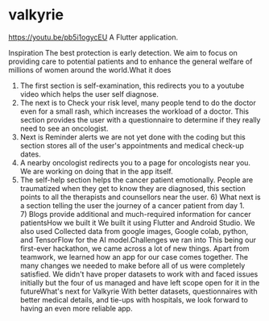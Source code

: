 # valkyrie
https://youtu.be/pb5i1ogycEU
A Flutter application.

Inspiration
The best protection is early detection. We aim to focus on providing care to potential patients and to enhance the general welfare of millions of women around the world.What it does
1) The first section is self-examination, this redirects you to a youtube video which helps the user self diagnose.
2) The next is to Check your risk level, many people tend to do the doctor even for a small rash, which increases the workload of a doctor. This section provides the user with a questionnaire to determine if they really need to see an oncologist.
3) Next is Reminder alerts we are not yet done with the coding but this section stores all of the user's appointments and medical check-up dates.
4) A nearby oncologist redirects you to a page for oncologists near you. We are working on doing that in the app itself.
5) The self-help section helps the cancer patient emotionally. People are traumatized when they get to know they are diagnosed, this section points to all the therapists and counsellors near the user.
6) What next is a section telling the user the journey of a cancer patient from day 1.
7) Blogs provide additional and much-required information for cancer patientsHow we built it
We built it using Flutter and Android Studio. We also used Collected data from google images, Google colab, python, and TensorFlow for the AI model.Challenges we ran into
This being our first-ever hackathon, we came across a lot of new things. Apart from teamwork, we learned how an app for our case comes together. The many changes we needed to make before all of us were completely satisfied. We didn't have proper datasets to work with and faced issues initially but the four of us managed and have left scope open for it in the futureWhat's next for Valkyrie
With better datasets, questionnaires with better medical details, and tie-ups with hospitals, we look forward to having an even more reliable app.
